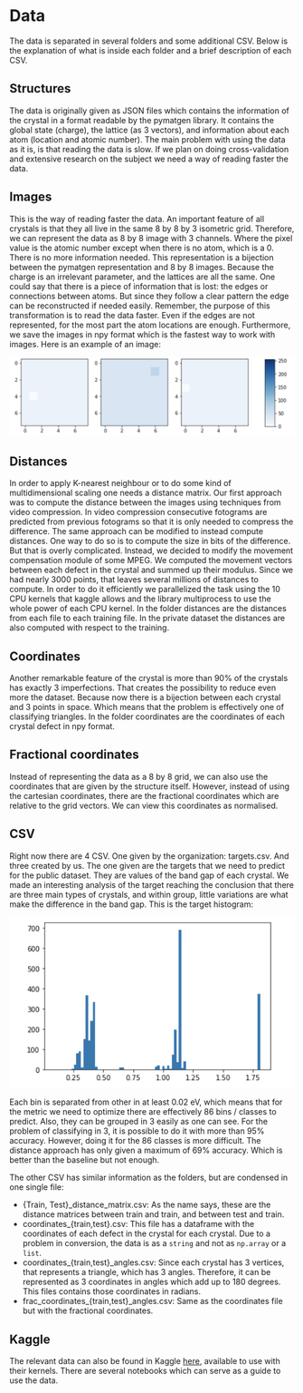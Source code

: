 # Data

The data is separated in several folders and some additional CSV. Below is the explanation of what is inside each folder and a brief description of each CSV.

## Structures

The data is originally given as JSON files which contains the information of the crystal in a format readable by the pymatgen library. It contains the global state (charge), the lattice (as 3 vectors), and information about each atom (location and atomic number). The main problem with using the data as it is, is that reading the data is slow. If we plan on doing cross-validation and extensive research on the subject we need a way of reading faster the data. 

## Images

This is the way of reading faster the data. An important feature of all crystals is that they all live in the same 8 by 8 by 3 isometric grid. Therefore, we can represent the data as 8 by 8 image with 3 channels. Where the pixel value is the atomic number except when there is no atom, which is a 0. There is no more information needed. This representation is a bijection between the pymatgen representation and 8 by 8 images. Because the charge is an irrelevant parameter, and the lattices are all the same. One could say that there is a piece of information that is lost: the edges or connections between atoms. But since they follow a clear pattern the edge can be reconstructed if needed easily. Remember, the purpose of this transformation is to read the data faster. Even if the edges are not represented, for the most part the atom locations are enough. Furthermore, we save the images in npy format which is the fastest way to work with images. Here is an example of an image:

![crystal image](https://github.com/Jerry-Master/IDAO_2022/blob/main/Data/img-example.png?raw=true)

## Distances

In order to apply K-nearest neighbour or to do some kind of multidimensional scaling one needs a distance matrix. Our first approach was to compute the distance between the images using techniques from video compression. In video compression consecutive fotograms are predicted from previous fotograms so that it is only needed to compress the difference.  The same approach can be modified to instead compute distances. One way to do so is to compute the size in bits of the difference. But that is overly complicated. Instead, we decided to modify the movement compensation module of some MPEG. We computed the movement vectors between each defect in the crystal and summed up their modulus. Since we had nearly 3000 points, that leaves several millions of distances to compute. In order to do it efficiently we parallelized the task using the 10 CPU kernels that kaggle allows and the library multiprocess to use the whole power of each CPU kernel. In the folder distances are the distances from each file to each training file. In the private dataset the distances are also computed with respect to the training.

## Coordinates

Another remarkable feature of the crystal is more than 90% of the crystals has exactly 3 imperfections. That creates the possibility to reduce even more the dataset. Because now there is a bijection between each crystal and 3 points in space. Which means that the problem is effectively one of classifying triangles. In the folder coordinates are the coordinates of each crystal defect in npy format.

## Fractional coordinates

Instead of representing the data as a 8 by 8 grid, we can also use the coordinates that are given by the structure itself. However, instead of using the cartesian coordinates, there are the fractional coordinates which are relative to the grid vectors. We can view this coordinates as normalised. 

## CSV

Right now there are 4 CSV. One given by the organization: targets.csv. And three created by us. The one given are the targets that we need to predict for the public dataset. They are values of the band gap of each crystal. We made an interesting analysis of the target reaching the conclusion that there are three main types of crystals, and within group, little variations are what make the difference in the band gap. This is the target histogram:

![target histogram](https://github.com/Jerry-Master/IDAO_2022/blob/main/Data/target-hist.png?raw=true)

Each bin is separated from other in at least 0.02 eV, which means that for the metric we need to optimize there are effectively 86 bins / classes to predict. Also, they can be grouped in 3 easily as one can see. For the problem of classifying in 3, it is possible to do it with more than 95% accuracy. However, doing it for the 86 classes is more difficult. The distance approach has only given a maximum of 69% accuracy. Which is better than the baseline but not enough.

The other CSV has similar information as the folders, but are condensed in one single file:

* {Train, Test}\_distance\_matrix.csv: As the name says, these are the distance matrices between train and train, and between test and train.
* coordinates_{train,test}.csv: This file has a dataframe with the coordinates of each defect in the crystal for each crystal. Due to a problem in conversion, the data is as a `string` and not as `np.array` or a `list`.
* coordinates\_{train,test}\_angles.csv: Since each crystal has 3 vertices, that represents a triangle, which has 3 angles. Therefore, it can be represented as 3 coordinates in angles which add up to 180 degrees. This files contains those coordinates in radians.
* frac\_coordinates\_{train,test}\_angles.csv: Same as the coordinates file but with the fractional coordinates.

## Kaggle

The relevant data can also be found in Kaggle [here](https://www.kaggle.com/josepc/idao-2022), available to use with their kernels. There are several notebooks which can serve as a guide to use the data.
